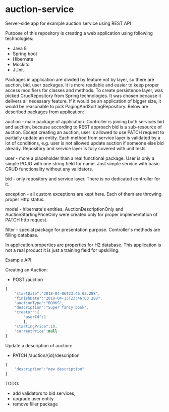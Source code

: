 # auction-service
Server-side app for example auction service using REST API

Purpose of this repository is creating a web application using following technologies:
- Java 8
- Spring boot
- Hibernate
- Mockito 
- JUnit

Packages in application are divided by feature not by layer, so there are auction, bid, user packages. 
It is more readable and easier to keep proper access modifiers for classes and methods. To create 
persistence layer, was picked CrudRepository from Spring technologies. It was chosen because it delivers 
all necessary feature. If it would be an application of bigger size, it would be reasonable to pick 
PagingAndSortingRepository. Below are described packages from application:

auction - main package of application. Controller is joining both services bid and auction, because according 
to REST approach bid is a sub-resource of auction. Except creating an auction, user is allowed to use PATCH request
to partially update an entity. Each method from service layer is validated by a lot of conditions, e.g. user is not 
allowed update auction if someone else bid already. Repository and service layer is fully covered with unit tests.

user - more a placeholder than a real functional package. User is only a simple POJO with  one string field for name. 
Just simple service with basic CRUD functionality without any validators.

bid - only repository and service layer. There is no dedicated controller for it.

exception - all custom exceptions are kept here. Each of them are throwing proper Http status.

model - hibernate's entities. AuctionDescriptionOnly and AuctionStartingPriceOnly were created only for proper 
implementation of PATCH http request.

filter - special package for presentation purpose. Controller's methods are filling database. 


In application.properties are properties for H2 database. This application is not a real product it is just 
a training field for upskilling.

Example API:

Creating an Auction:
- POST /auction
```javascript
{
    "startDate":"2018-04-06T23:46:03.288",
    "finishDate":"2018-04-13T23:46:03.288",
    "auctionType":"BOOKS",
    "description":"Super fancy book",
    "creator":{
        "userId":1
        },
    "startingPrice":10,
    "currentPrice":null
}
```

Update a description of auction:
- PATCH /auction/{id}/description
```javascript
{
    "description":"new description"
}
```

TODO:
- add validators to bid services,
- upgrade user entity
- remove filler package



